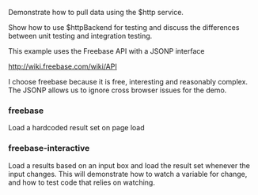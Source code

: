 Demonstrate how to pull data using the $http service.

Show how to use $httpBackend for testing and discuss the differences
between unit testing and integration testing.

This example uses the Freebase API with a JSONP interface

http://wiki.freebase.com/wiki/API

I choose freebase because it is free, interesting and reasonably complex.  The JSONP allows us to ignore cross browser issues for the demo.  

### freebase
Load a hardcoded result set on page load

### freebase-interactive
Load a results based on an input box and load the result set whenever the input changes.  This will demonstrate how to watch a variable for change, and how to test code that relies on watching.